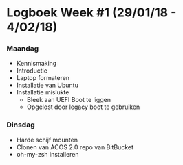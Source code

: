# Logboek Week #1 (29/01/18 - 4/02/18)
### Maandag
* Kennismaking
* Introductie
* Laptop formateren
* Installatie van Ubuntu
* Installatie mislukte
  * Bleek aan UEFI Boot te liggen
  * Opgelost door legacy boot te gebruiken

### Dinsdag
* Harde schijf mounten
* Clonen van ACOS 2.0 repo van BitBucket
* oh-my-zsh installeren
